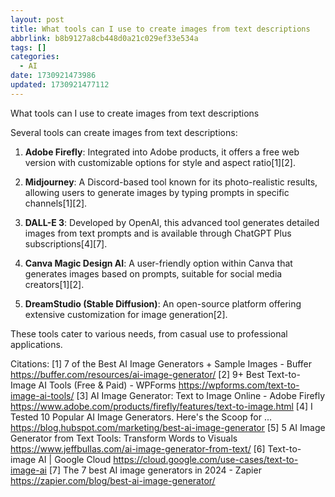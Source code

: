 ```yaml
---
layout: post
title: What tools can I use to create images from text descriptions
abbrlink: b8b9127a8cb448d0a21c029ef33e534a
tags: []
categories:
  - AI
date: 1730921473986
updated: 1730921477112
---
```


What tools can I use to create images from text descriptions

Several tools can create images from text descriptions:

1. **Adobe Firefly**: Integrated into Adobe products, it offers a free web version with customizable options for style and aspect ratio\[1]\[2].

2. **Midjourney**: A Discord-based tool known for its photo-realistic results, allowing users to generate images by typing prompts in specific channels\[1]\[2].

3. **DALL-E 3**: Developed by OpenAI, this advanced tool generates detailed images from text prompts and is available through ChatGPT Plus subscriptions\[4]\[7].

4. **Canva Magic Design AI**: A user-friendly option within Canva that generates images based on prompts, suitable for social media creators\[1]\[2].

5. **DreamStudio (Stable Diffusion)**: An open-source platform offering extensive customization for image generation\[2].

These tools cater to various needs, from casual use to professional applications.

Citations:
\[1] 7 of the Best AI Image Generators + Sample Images - Buffer <https://buffer.com/resources/ai-image-generator/>
\[2] 9+ Best Text-to-Image AI Tools (Free & Paid) - WPForms <https://wpforms.com/text-to-image-ai-tools/>
\[3] AI Image Generator: Text to Image Online - Adobe Firefly <https://www.adobe.com/products/firefly/features/text-to-image.html>
\[4] I Tested 10 Popular AI Image Generators. Here's the Scoop for ... <https://blog.hubspot.com/marketing/best-ai-image-generator>
\[5] 5 AI Image Generator from Text Tools: Transform Words to Visuals <https://www.jeffbullas.com/ai-image-generator-from-text/>
\[6] Text-to-image AI | Google Cloud <https://cloud.google.com/use-cases/text-to-image-ai>
\[7] The 7 best AI image generators in 2024 - Zapier <https://zapier.com/blog/best-ai-image-generator/>
